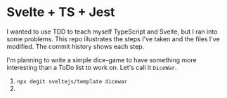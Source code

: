 # Svelte + TS + Jest

I wanted to use TDD to teach myself TypeScript and Svelte, but I ran into some problems. This repo illustrates the steps I've taken and the files I've modified. The commit history shows each step.

I'm planning to write a simple dice-game to have something more interesting than a ToDo list to work on. Let's call it `DiceWar`.

1. `npx degit sveltejs/template dicewar`
2.
